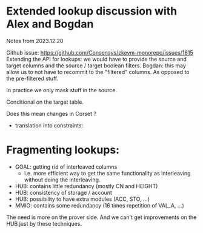 # Extended lookup discussion with Alex and Bogdan

Notes from 2023.12.20 

Github issue: https://github.com/Consensys/zkevm-monorepo/issues/1615
Extending the API for lookups: we would have to provide the source and target columns and the source / target boolean filters.
Bogdan: this may allow us to not have to recommit to the "filtered" columns.
As opposed to the pre-filtered stuff.

In practice we only mask stuff in the source.

Conditional on the target table.

Does this mean changes in Corset ?
- translation into constraints: 

Fragmenting lookups:
====================
- GOAL: getting rid of interleaved columns
	- i.e. more efficient way to get the same functionality as interleaving without doing the interleaving.
- HUB: contains little redundancy (mostly CN and HEIGHT)
- HUB: consistency of storage / account
- HUB: possibility to have extra modules (ACC, STO, ...)
- MMIO: contains some redundancy (16 times repetition of VAL_A, ...)

The need is more on the prover side.
And we can't get improvements on the HUB just by these techniques.

